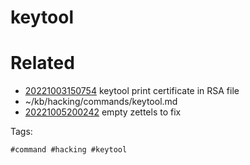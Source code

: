 # keytool

# Related

- [20221003150754](/zet/20221003150754/README.md) keytool print certificate in RSA file
- ~/kb/hacking/commands/keytool.md
- [20221005200242](/zet/20221005200242/README.md) empty zettels to fix

Tags:

    #command #hacking #keytool 
